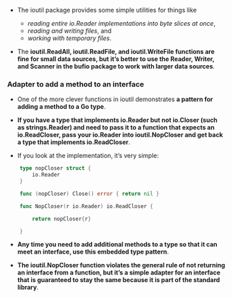 - The ioutil package provides some simple utilities for things like
  
  - *reading entire io.Reader implementations into byte slices at once*, 
  - *reading and writing files*, and 
  - *working with temporary files*. 

- The **ioutil.ReadAll, ioutil.ReadFile, and ioutil.WriteFile functions are fine for small data sources, but it’s better to use the Reader, Writer, and Scanner in the bufio package to work with larger data sources**.

### Adapter to add a method to an interface 

- One of the more clever functions in ioutil demonstrates **a pattern for adding a method to a Go type**. 

- **If you have a type that implements io.Reader but not io.Closer (such as strings.Reader) and need to pass it to a function that expects an io.ReadCloser, pass your io.Reader into ioutil.NopCloser and get back a type that implements io.ReadCloser**. 

- If you look at the implementation, it’s very simple:

```go
    type nopCloser struct {
        io.Reader
    }

    func (nopCloser) Close() error { return nil }

    func NopCloser(r io.Reader) io.ReadCloser {

        return nopCloser{r}

    }
```

- **Any time you need to add additional methods to a type so that it can meet an interface, use this embedded type pattern**.

- **The ioutil.NopCloser function violates the general rule of not returning an interface from a function, but it’s a simple adapter for an interface that is guaranteed to stay the same because it is part of the standard library**.